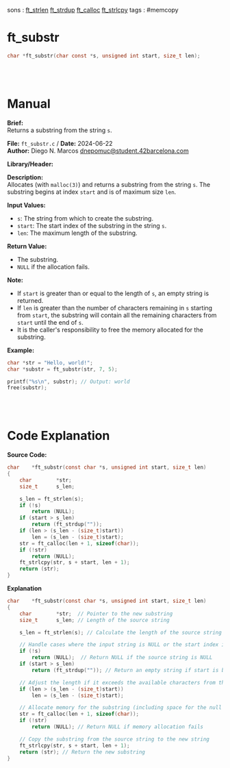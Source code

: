 sons : [ft_strlen](ft_strlen.md) [ft_strdup](ft_strdup.md) [ft_calloc](ft_calloc.md) [ft_strlcpy](ft_strlcpy.md)
tags : #memcopy


# ft_substr
``` c 
char *ft_substr(char const *s, unsigned int start, size_t len);
```
<br>
<br>

# Manual
**Brief:**  
Returns a substring from the string `s`.

**File:** `ft_substr.c` / **Date:** 2024-06-22  
**Author:** Diego N. Marcos <dnepomuc@student.42barcelona.com>

**Library/Header:**



**Description:**  
Allocates (with `malloc(3)`) and returns a substring from the string `s`. The substring begins at index `start` and is of maximum size `len`.

**Input Values:**  
* `s`: The string from which to create the substring.
* `start`: The start index of the substring in the string `s`.
* `len`: The maximum length of the substring.

**Return Value:**  
* The substring. 
* `NULL` if the allocation fails.

**Note:**  
- If `start` is greater than or equal to the length of `s`, an empty string is returned.
- If `len` is greater than the number of characters remaining in `s` starting from `start`, the substring will contain all the remaining characters from `start` until the end of `s`.
- It is the caller's responsibility to free the memory allocated for the substring.

**Example:**  
```c
char *str = "Hello, world!";
char *substr = ft_substr(str, 7, 5);  

printf("%s\n", substr); // Output: world
free(substr);
```

<br>
<br>

# Code Explanation
**Source Code:**
```c
char	*ft_substr(const char *s, unsigned int start, size_t len)
{
	char		*str;
	size_t		s_len;

	s_len = ft_strlen(s);
	if (!s)
		return (NULL);
	if (start > s_len)
		return (ft_strdup(""));
	if (len > (s_len - (size_t)start))
		len = (s_len - (size_t)start);
	str = ft_calloc(len + 1, sizeof(char));
	if (!str)
		return (NULL);
	ft_strlcpy(str, s + start, len + 1);
	return (str);
}
```

**Explanation**
``` C
char	*ft_substr(const char *s, unsigned int start, size_t len)
{
	char		*str;  // Pointer to the new substring
	size_t		s_len; // Length of the source string

	s_len = ft_strlen(s); // Calculate the length of the source string

	// Handle cases where the input string is NULL or the start index is out of bounds
	if (!s) 
		return (NULL);  // Return NULL if the source string is NULL
	if (start > s_len)
		return (ft_strdup("")); // Return an empty string if start is beyond the end of the string

	// Adjust the length if it exceeds the available characters from the start index
	if (len > (s_len - (size_t)start))
		len = (s_len - (size_t)start); 

	// Allocate memory for the substring (including space for the null terminator)
	str = ft_calloc(len + 1, sizeof(char)); 
	if (!str)
		return (NULL); // Return NULL if memory allocation fails

	// Copy the substring from the source string to the new string
	ft_strlcpy(str, s + start, len + 1); 
	return (str); // Return the new substring
}

```
